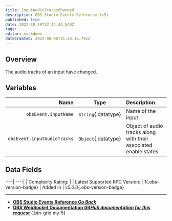 ```yaml
---
title: InputAudioTracksChanged
description: OBS Studio Events Reference (v5)
published: true
date: 2022-10-29T22:14:43.840Z
tags: 
editor: markdown
dateCreated: 2022-08-08T11:26:16.792Z
---
```


## Overview
The audio tracks of an input have changed.

## Variables
Name | Type | Description | 
----:|:----:|:------------|
`obsEvent.inputName` | `String`{.datatype} | Name of the input
`obsEvent.inputAudioTracks` | `Object`{.datatype} | Object of audio tracks along with their associated enable states

## Data Fields
:---|:---:|
| Complexity Rating: | <span class="stars stars--3"></span>
| Latest Supported RPC Version: | *1*{.obs-version-badge}
| Added in | *v5.0.0*{.obs-version-badge}

---

- [<i class="mdi mdi-chevron-left"></i>**OBS Studio Events Reference *Go Back***](/Broadcasters/OBS/Events)
- [<i class="mdi mdi-github"></i> **OBS WebSocket Documentation *GitHub documentation for this request***](https://github.com/obsproject/obs-websocket/blob/master/docs/generated/protocol.md#inputaudiotrackschanged)
{.btn-grid my-5}
